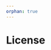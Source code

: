 ```yaml
---
orphan: true
---
```


# License

```{include} ../LICENSE

```
                                                                                                                                                                                                                                                                                                                                                                                                                                           